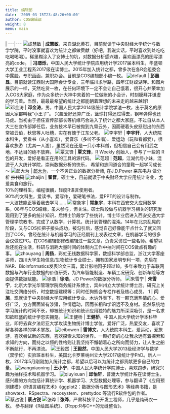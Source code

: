 ```yaml
---
title: 编辑部
date: '2009-03-15T23:48:26+00:00'
author: COS编辑部
weight: 8
menu: main
---
```


<style>
td img{
  width: 100%;
  border-radius:5%;
}

tr td:first-child{
 width:25%;
}
</style>


 |
---|---
![成慧敏](https://cloud.githubusercontent.com/assets/7221728/25788558/9897e0f0-33dc-11e7-8d62-41883f058ce7.jpg) | **成慧敏**，来自湖北黄石，目前就读于中央财经大学统计与数学学院，平时没事就喜欢为统计之都做贡献（好吧，我说实话，平时喜欢到处吃吃吃喝喝喝）。稀里糊涂入了女博士的坑，对数据分析感兴趣，喜欢画漂亮的图写漂亮的code。
 | **冯璟烁**，中国人民大学统计学院应用统计学2017届本科生，华盛顿大学工业工程系2017级在读博士。2015年加入统计之都，曾多次在各R会组委会中露脸，专职画画，兼职办会。目前是COS编辑部小编一枚。
![default](https://cloud.githubusercontent.com/assets/7221728/25793129/4e8cf290-33fd-11e7-9f0c-846ac1e0efbe.jpg) | **彭晨昱**。目前就读江西财大国际会计专业，三年临川求学路，四年江财蛟湖畔。和图片展示的一样，天然吃货一枚，在任何环境下一定不会让自己饿着，很开心并荣幸加入COS大家庭，作为众多统计大神中夹着的一位做账的小会计，时刻膜拜并谦虚的学习着。当然，最最最希望的统计之都能朝着理想的未来走的越来越好!
![邓金涛](https://cloud.githubusercontent.com/assets/7221728/25788559/9a1f0282-33dc-11e7-9f63-10a7ac42c4f9.jpg) | **邓金涛**，男，中国人民大学2014级统计学院学渣一枚，出于莫名的原因大家都叫我“小王子”。 兴趣爱好还算广泛，篮球打得还过得去，钢琴弹得也还马虎。当初由于担任宣传部部长等机缘巧合进入了统计之都大家庭。不过自从本人大三在宣传部卸任后，业务技术早已被抛到九霄云外，因而硬着头皮怒怼出的东西常被云伯，秋思等人吐槽，实在有愧于江东父老。
![李宇轩](https://cloud.githubusercontent.com/assets/7221728/25788586/d81c09ae-33dc-11e7-8580-05ab733a7c73.jpg) | **李宇轩**，人大统院本科生，爱看书（从小喜欢），爱音乐（多听不多唱）、爱运动（玩和看都爱），很喜欢旅游（尤其一人游），虽然现在还是一只小本科僧，但相信自己会有用武之地，不达目的绝不放弃。
![覃文锋](https://cloud.githubusercontent.com/assets/7221728/25788591/dab66736-33dc-11e7-9d38-720da8ddb85a.jpg) | **覃文锋**，R Weekly 创始人，参与了一些的 R 包的开发，爱好是看正在用的工具的源代码。
![范超](https://cloud.githubusercontent.com/assets/7221728/25791993/7581204e-33f6-11e7-9095-e7a6f7dc0e6c.jpg) | **范超**，江湖代号小妹，混迹于人大统计学院，崇尚数据分析的快乐， 希望和志同道合的童鞋一起学习成长～
![郎大为](https://cloud.githubusercontent.com/assets/7221728/25791991/738e86b4-33f6-11e7-8825-51396d1e764b.jpg) | [郎大为](http://langdawei.com)，一个不务正业的数据分析师, 在J.D.Power ~~京东电力~~ 做分析 ~~抄代码~~
![zhaijin](https://cloud.githubusercontent.com/assets/7221728/25788531/67c2c7d8-33dc-11e7-8bc5-894640e04688.jpg) | **翟晋**，硕士生，目前就读于中央财经大学应用统计专业，尤爱美食和旅行。  <br>10%的理科生，编程很鶸，轻度R语言使用者。<br>  90%的文科生，爱读书，爱写作，爱硬笔书法，爱PPT的设计与制作。<br>  一大波技能正等着我去学习……
![常象宇](https://cloud.githubusercontent.com/assets/7221728/25788532/6931eef0-33dc-11e7-8bac-95fb83a25afe.jpg) | **常象宇**，本科在西安交大应用数学系，08年与COS结缘，虽未参与，但关注。硕士阶段做与机器学习相关的研究发现用到了更多的统计知识，后博士阶段学了些统计。博士毕业后进入西安交通大学管理学院教书，完成了从数学，计算机，统计到管理的混沌。14年在北京乱晃的阶段，又与COS扛把子接头成功，被勾引后，感觉自己好像能干点什么了就又回到了COS。曾经在统计与机器学习的正经期刊上发表过文章，在机器学习的很多会议做过PC。在COS编辑部修改编辑过一些文章，负责采访过一些名师。希望以后还能在生活，科研与消耗大量时间的体制内工作中抽时间在COS做点有趣的事。
![zhouyang](https://cloud.githubusercontent.com/assets/7221728/25789219/7fc60408-33e1-11e7-9228-1311ac6b2fa8.png) | **周扬**，彩虹无线数据科学家，数据科学部总监，浙江大学客座讲师，四川大学生物信息/生物统计专业硕士，拥有国家发明专利一项，先后在NAR、Bioinformatics发表论文三篇，累计影响因子超过18。多年来致力于车联网数据与汽车行业数据的价值研究，为汽车智能制造、车辆工况研究、创新车险等方面提供数据赋能。
![徐浩](https://cloud.githubusercontent.com/assets/7221728/25791994/77d093e8-33f6-11e7-9990-3d4436146817.jpg) | **徐浩**，JD Power的数据分析师。
![朱雪宁](https://cloud.githubusercontent.com/assets/7221728/25791996/7965d06a-33f6-11e7-9a81-0899d4edbb8b.JPG) | **朱雪宁**，北京大学光华管理学院商务统计系博士，宾州州立大学统计博士后。研究上关注社交网络分析，时空数据建模等；同时任狗熊会专栏作者及核心成员。
1 | **闫施**，现就读于中央财经大学应用统计专业。木讷外表下，有一颗充满热情的心。爱好广泛，方方面面皆有涉猎，钟情运动，因而长相和学识远不及身材。虽然系统地学习统计的时间不长，却被统计知识和统计应用独特的魅力所深深吸引，是一名求知欲旺盛的统计学忠实拥趸。
![王健桥](https://cloud.githubusercontent.com/assets/7221728/25788475/fff5f3be-33db-11e7-9c01-000d3a9a2580.png) | **王健桥**，中国人民大学统计学本科毕业，即将去宾夕法尼亚大学攻读生物统计博士学位，爱好广泛，热爱交友，喜欢了解各种各样的学术掌故。
![leibowen](https://cloud.githubusercontent.com/assets/7221728/25788480/06a7d182-33dc-11e7-8181-1cfbc8452691.jpg) | **雷博文**，人大统院本科生，爱运动，爱旅游，喜欢尝试新的东西，喜欢探索未知的世界。一颗好奇的心让我永远有着探索和求知的方向，而持之以恒的性格则让我坚持不懈朝着心之所向而努力，让人生之船不断航行，不再漂流。
![王毅然](https://cloud.githubusercontent.com/assets/7221728/25788597/e295b736-33dc-11e7-9e62-61ea8f0190b1.jpg) | **王毅然**，中国人民大学2013级经济学与数学（双学位）实验班本科生，美国北卡罗莱纳州立大学2017级统计学PhD。新人一枚，2017年5月刚刚加入统计之都，希望以后可以为统计之都贡献更多自己的力量。
![wangxiaoning](https://cloud.githubusercontent.com/assets/7221728/25788528/65b1af86-33dc-11e7-9f1b-207eae93ff58.jpg) | **王小宁**，中国人民大学统计学院博士，喜欢跑步，研究兴趣为抽样技术和机器学习。
![qiuyixuan](https://cloud.githubusercontent.com/assets/7221728/25788496/216e3484-33dc-11e7-8e7d-ca50b6450cc7.jpg) | **邱怡轩**，普渡大学统计系在读博士生，感兴趣的方向包括计算统计学、机器学习、大型数据处理等，参与翻译了《应用预测建模》《R语言编程艺术》《ggplot2：数据分析与图形艺术》等经典书籍，是 showtext、RSpectra、recosystem、prettydoc 等流行R软件包的作者。
![蔡占锐](https://cloud.githubusercontent.com/assets/7221728/25791987/71e81532-33f6-11e7-9c1a-19fa4a0e6148.png) | **蔡占锐**
![张晔](https://cloud.githubusercontent.com/assets/5897454/25801021/5e8a8d62-341e-11e7-8aa4-d4c2bc3a82b2.png) | **张晔**，严肃科技平台开发工程师，几乎是纯码农一枚。 参与翻译《R绘图系统》、《Rcpp:R与C++的无缝整合》。
